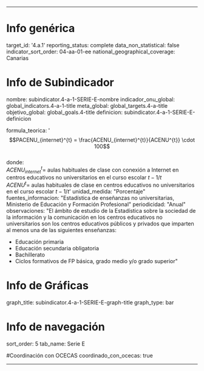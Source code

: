 ---

# Info genérica
target_id: '4.a.1'
reporting_status: complete
data_non_statistical: false
indicator_sort_order: 04-aa-01-ee
national_geographical_coverage: Canarias

# Info de Subindicador
nombre: subindicator.4-a-1-SERIE-E-nombre
indicador_onu_global: global_indicators.4-a-1-title
meta_global: global_targets.4-a-title
objetivo_global: global_goals.4-title
definicion: subindicator.4-a-1-SERIE-E-definicion

formula_teorica: '$$PACENU_{internet}^{t} = \frac{ACENU_{internet}^{t}}{ACENU^{t}} \cdot 100$$ <br>
donde: <br>
$ACENU_{internet}^{t} =$ aulas habituales de clase con conexión a Internet en centros educativos no universitarios en el curso escolar $t-1/t$ <br>
$ACENU^{t} =$ aulas habituales de clase en centros educativos no universitarios en el curso escolar $t-1/t$'
unidad_medida: "Porcentaje"
fuentes_informacion: "Estadística de enseñanzas no universitarias, Ministerio de Educación y Formación Profesional"
periodicidad: "Anual"
observaciones: "El ámbito de estudio de la Estadística sobre la sociedad de la información y la comunicación en los centros educativos no universitarios son los centros educativos públicos y privados que imparten al menos una de las siguientes enseñanzas: <br>
- Educación primaria <br>
- Educación secundaria obligatoria <br>
- Bachillerato <br>
- Ciclos formativos de FP básica, grado medio y/o grado superior"

# Info de Gráficas
graph_title: subindicator.4-a-1-SERIE-E-graph-title
graph_type: bar

# Info de navegación
sort_order: 5
tab_name: Serie E

#Coordinación con OCECAS
coordinado_con_ocecas: true

---
